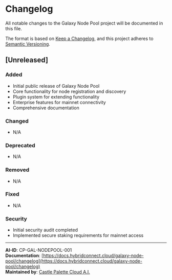 # Changelog

All notable changes to the Galaxy Node Pool project will be documented in this file.

The format is based on [Keep a Changelog](https://keepachangelog.com/en/1.0.0/),
and this project adheres to [Semantic Versioning](https://semver.org/spec/v2.0.0.html).

## [Unreleased]
### Added
- Initial public release of Galaxy Node Pool
- Core functionality for node registration and discovery
- Plugin system for extending functionality
- Enterprise features for mainnet connectivity
- Comprehensive documentation

### Changed
- N/A

### Deprecated
- N/A

### Removed
- N/A

### Fixed
- N/A

### Security
- Initial security audit completed
- Implemented secure staking requirements for mainnet access

---

**AI-ID**: CP-GAL-NODEPOOL-001  
**Documentation**: [https://docs.hybridconnect.cloud/galaxy-node-pool/changelog](https://docs.hybridconnect.cloud/galaxy-node-pool/changelog)  
**Maintained by**: [Castle Palette Cloud A.I.](https://hybridconnect.cloud)
